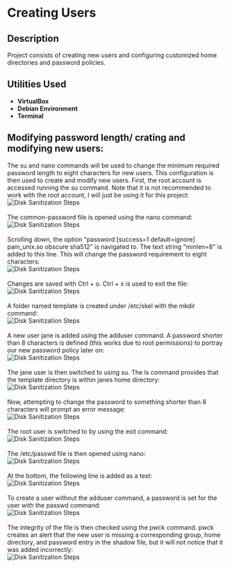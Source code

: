 <h1>Creating Users</h1>

<h2>Description</h2>
Project consists of creating new users and configuring customized home directories and password policies.
<br />


<h2>Utilities Used</h2>

- <b>VirtualBox</b>
- <b>Debian Environment</b>
- <b>Terminal</b>

<h2>Modifying password length/ crating and modifying new users:</h2>
The su and nano commands will be used to change the minimum required password length to eight characters for new users. This configuration is then used to create and modify new users. First, the root account is accessed running the su command. Note that it is not recommended to work with the root account, I will just be using it for this project:<br/>
<img src="https://imagizer.imageshack.com/img923/4917/SJzAA4.png" alt="Disk Sanitization Steps"/>
<br />
<br />
The common-password file is opened using the nano command:<br/>
<img src="https://imagizer.imageshack.com/img923/9749/aKfu95.png" alt="Disk Sanitization Steps"/>
<br />
<br />
Scrolling down, the option "password [success=1 default=ignore] pam_unix.so obscure sha512" is navigated to. The text string "minlen=8" is added to this line. This will change the password requirement to eight characters:<br/>
<img src="https://imagizer.imageshack.com/img923/1958/hpM8Ig.png" alt="Disk Sanitization Steps"/>
<br />
<br />
Changes are saved with Ctrl + o. Ctrl + x is used to exit the file:<br/>
<img src="https://imagizer.imageshack.com/img923/9849/X1rxqE.png" alt="Disk Sanitization Steps"/>
<br />
<br />
A folder named template is created under /etc/skel with the mkdir command:<br/>
<img src="https://imagizer.imageshack.com/img922/2520/Iuhu6z.png" alt="Disk Sanitization Steps"/>
<br />
<br />
A new user jane is added using the adduser command. A password shorter than 8 characters is defined (this works due to root permissions) to portray our new password policy later on:<br/>
<img src="https://imagizer.imageshack.com/img922/9839/SNEOyT.png" alt="Disk Sanitization Steps"/>
<br />
<br />
The jane user is then switched to using su. The ls command provides that the template directory is within janes home directory:<br/>
<img src="https://imagizer.imageshack.com/img923/4540/szOqLJ.png" alt="Disk Sanitization Steps"/>
<br />
<br />
Now, attempting to change the password to something shorter than 8 characters will prompt an error message:<br/>
<img src="https://imagizer.imageshack.com/img924/1797/qnIyUI.png" alt="Disk Sanitization Steps"/>
<br />
<br />
The root user is switched to by using the exit command:<br/>
<img src="https://imagizer.imageshack.com/img924/4021/Y5POMT.png" alt="Disk Sanitization Steps"/>
<br />
<br />
The /etc/passwd file is then opened using nano:<br/>
<img src="https://imagizer.imageshack.com/img924/16/5H0uXD.png" alt="Disk Sanitization Steps"/>
<br />
<br />
At the bottom, the following line is added as a test:<br/>
<img src="https://imagizer.imageshack.com/img923/5595/Wf0jRS.png" alt="Disk Sanitization Steps"/>
<br />
<br />
To create a user without the adduser command, a password is set for the user with the passwd <name> command:<br/>
<img src="https://imagizer.imageshack.com/img922/337/loIl2r.png" alt="Disk Sanitization Steps"/>
<br />
<br />
The integrity of the file is then checked using the pwck command. pwck creates an alert that the new user is missing a corresponding group, home directory, and password entry in the shadow file, but it will not notice that it was added incorrectly:<br/>
<img src="https://imagizer.imageshack.com/img922/2057/yogYrM.png" alt="Disk Sanitization Steps"/>
<br />
<br />


<!--
 ```diff
- text in red
+ text in green
! text in orange
# text in gray
@@ text in purple (and bold)@@
```
--!>
